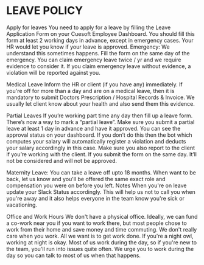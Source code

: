 # LEAVE POLICY

Apply for leaves
You need to apply for a leave by filling the Leave Application Form on your Cuesoft Employee Dashboard. You should fill this form at least 2 working days in advance, except in emergency cases.
Your HR would let you know if your leave is approved.
Emergency: We understand this sometimes happens. Fill the form on the same day of the emergency. You can claim emergency leave twice / yr and we require evidence to consider it. If you claim emergency leave without evidence, a violation will be reported against you.

Medical Leave
Inform the HR or client (if you have any) immediately.
If you're off for more than a day and are on a medical leave, then it is mandatory to submit Doctors Prescription / Hospital Records & Invoice. We usually let client know about your health and also send them this evidence.

Partial Leaves
If you’re working part time any day then fill up a leave form. There’s now a way to mark a “partial leave”. Make sure you submit a partial leave at least 1 day in advance and have it approved. You can see the approval status on your dashboard. If you don’t do this then the bot which computes your salary will automatically register a violation and deducts your salary accordingly in this case. Make sure you also report to the client if you’re working with the client. If you submit the form on the same day. It’ll not be considered and will not be approved.

Maternity Leave:
You can take a leave off upto 18 months.
When want to be back, let us know and you'll be offered the same exact role and compensation you were on before you left.
Notes
When you're on leave update your Slack Status accordingly. This will help us not to call you when you're away and it also helps everyone in the team know you're sick or vacationing.

Office and Work Hours
We don't have a physical office. Ideally, we can fund a co-work near you if you want to work there, but most people chose to work from their home and save money and time commuting.
We don't really care when you work. All we want is to get work done. If you're a night owl, working at night is okay. Most of us work during the day, so if you're new to the team, you'll run into issues quite often. We urge you to work during the day so you can talk to most of us when that happens.